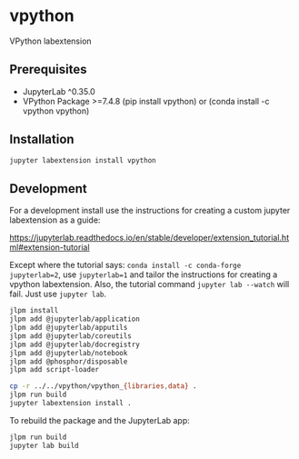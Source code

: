 # vpython

VPython labextension


## Prerequisites

* JupyterLab ^0.35.0
* VPython Package >=7.4.8     (pip install vpython) or (conda install -c vpython vpython)

## Installation

```bash
jupyter labextension install vpython
```

## Development

For a development install use the instructions for creating a custom jupyter labextension as a guide:

https://jupyterlab.readthedocs.io/en/stable/developer/extension_tutorial.html#extension-tutorial

Except where the tutorial says: `conda install -c conda-forge jupyterlab=2`, use `jupyterlab=1`
and tailor the instructions for creating a vpython labextension. Also, the tutorial command
`jupyter lab --watch` will fail. Just use `jupyter lab`.

```bash
jlpm install
jlpm add @jupyterlab/application
jlpm add @jupyterlab/apputils
jlpm add @jupyterlab/coreutils
jlpm add @jupyterlab/docregistry
jlpm add @jupyterlab/notebook
jlpm add @phosphor/disposable
jlpm add script-loader

cp -r ../../vpython/vpython_{libraries,data} .
jlpm run build
jupyter labextension install .
```

To rebuild the package and the JupyterLab app:

```bash
jlpm run build
jupyter lab build
```


